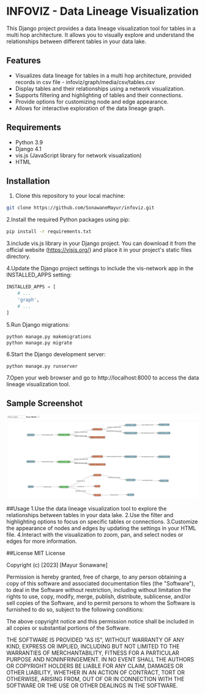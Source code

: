 # INFOVIZ - Data Lineage Visualization

This Django project provides a data lineage visualization tool for tables in a multi hop architecture. 
It allows you to visually explore and understand the relationships between different tables in your data lake.

## Features

- Visualizes data lineage for tables in a multi hop architecture, provided records in csv file - infoviz/graph/media/csv/tables.csv
- Display tables and their relationships using a network visualization.
- Supports filtering and highlighting of tables and their connections.
- Provide options for customizing node and edge appearance.
- Allows for interactive exploration of the data lineage graph.

## Requirements

- Python 3.9
- Django 4.1
- vis.js (JavaScript library for network visualization)
- HTML

## Installation

1. Clone this repository to your local machine:

```sh
git clone https://github.com/SonawaneMayur/infoviz.git
```


2.Install the required Python packages using pip:
```sh
pip install -r requirements.txt
```

3.include vis.js library in your Django project. You can download it from the official website (https://visjs.org/) and place it in your project's static files directory.

4.Update the Django project settings to include the vis-network app in the INSTALLED_APPS setting:

```python
INSTALLED_APPS = [
    # ...
    'graph',
    # ...
]

```
5.Run Django migrations:

```shell
python manage.py makemigrations
python manage.py migrate
```
6.Start the Django development server:
```shell
python manage.py runserver
```

7.Open your web browser and go to http://localhost:8000 to access the data lineage visualization tool.

## Sample Screenshot

![Data Lineage](infoviz/graph/media/screenshots/data_lineage.png)


##Usage
1.Use the data lineage visualization tool to explore the relationships between tables in your data lake.
2.Use the filter and highlighting options to focus on specific tables or connections.
3.Customize the appearance of nodes and edges by updating the settings in your HTML file.
4.Interact with the visualization to zoom, pan, and select nodes or edges for more information.


##License
MIT License

Copyright (c) [2023] [Mayur Sonawane]

Permission is hereby granted, free of charge, to any person obtaining a copy
of this software and associated documentation files (the "Software"), to deal
in the Software without restriction, including without limitation the rights
to use, copy, modify, merge, publish, distribute, sublicense, and/or sell
copies of the Software, and to permit persons to whom the Software is
furnished to do so, subject to the following conditions:

The above copyright notice and this permission notice shall be included in all
copies or substantial portions of the Software.

THE SOFTWARE IS PROVIDED "AS IS", WITHOUT WARRANTY OF ANY KIND, EXPRESS OR
IMPLIED, INCLUDING BUT NOT LIMITED TO THE WARRANTIES OF MERCHANTABILITY,
FITNESS FOR A PARTICULAR PURPOSE AND NONINFRINGEMENT. IN NO EVENT SHALL THE
AUTHORS OR COPYRIGHT HOLDERS BE LIABLE FOR ANY CLAIM, DAMAGES OR OTHER
LIABILITY, WHETHER IN AN ACTION OF CONTRACT, TORT OR OTHERWISE, ARISING FROM,
OUT OF OR IN CONNECTION WITH THE SOFTWARE OR THE USE OR OTHER DEALINGS IN THE
SOFTWARE.